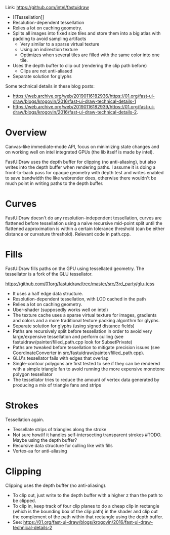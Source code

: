 
Link: https://github.com/intel/fastuidraw

* [[Tessellation]]
* Resolution-dependent tessellation
* Relies a lot on caching geometry.
* Splits all images into fixed size tiles and store them into a big atlas with padding to avoid sampling artifacts
  * Very similar to a sparse virtual texture
  * Using an indirection texture
  * Optimizes when several tiles are filled with the same color into one tile.
* Uses the depth buffer to clip out (rendering the clip path before)
  * Clips are not anti-aliased
* Separate solution for glyphs

Some technical details in these blog posts:
- https://web.archive.org/web/20190116182936/https://01.org/fast-ui-draw/blogs/krogovin/2016/fast-ui-draw-technical-details-1
- https://web.archive.org/web/20190116182939/https://01.org/fast-ui-draw/blogs/krogovin/2016/fast-ui-draw-technical-details-2.


# Overview

Canvas-like immediate-mode API, focus on minimizing state changes and on working well on intel integrated GPUs (the lib itself is made by intel).

FastUIDraw uses the depth buffer for clipping (no anti-aliasing), but also writes into the depth buffer when rendering paths. I assume it is doing a front-to-back pass for opaque geometry with depth test and writes enabled to save bandwidth the like webrender does, otherwise there wouldn't be much point in writing paths to the depth buffer.

# Curves

FastUIDraw doesn't do any resolution-independent tessellation, curves are flattened before tessellation using a naive recursive mid-point split until the flattened approximation is within a certain tolerance threshold (can be either distance or curvature threshold). Relevant code in path.cpp.

# Fills

FastUIDraw fills paths on the GPU using tessellated geometry. The tessellator is a fork of the GLU tessellator.

https://github.com/01org/fastuidraw/tree/master/src/3rd_party/glu-tess

-   It uses a half edge data structure.
-   Resolution-dependent tessellation, with LOD cached in the path
-   Relies a lot on caching geometry.
-   Uber-shader (supposedly works well on intel)
-   The texture cache uses a sparse virtual texture for images, gradients and colors and a more traditional texture packing algorithm for glyphs.
-   Separate solution for glyphs (using signed distance fields)
-   Paths are recursively split before tessellation in order to avoid very large/expensive tessellation and perform culling (see fastuidraw/painter/filled_path.cpp look for SubsetPrivate)
-   Paths are tweaked before tessellation to mitigate precision issues (see CoordinateConverter in src/fastuidraw/painter/filled_path.cpp).
-   GLU's tessellator fails with edges that overlap
-   Single-contour polygons are first tested to see if they can be rendered with a simple triangle fan to avoid running the more expensive monotone polygon tessellator
-   The tessellator tries to reduce the amount of vertex data generated by producing a mix of triangle fans and strips

# Strokes

Tessellation again.
-   Tessellate strips of triangles along the stroke
-   Not sure how/if it handles self-intersecting transparent strokes #TODO. Maybe using the depth buffer?
-   Recursive data structure for culling like with fills
-   Vertex-aa for anti-aliasing

# Clipping

Clipping uses the depth buffer (no anti-aliasing).
-   To clip out, just write to the depth buffer with a higher z than the path to be clipped.
-   To clip in, keep track of four clip planes to do a cheap clip in rectangle (which is the bounding box of the clip path) in the shader and clip out the complement of the path within that rectangle using the depth buffer.
-   See: https://01.org/fast-ui-draw/blogs/krogovin/2016/fast-ui-draw-technical-details-2